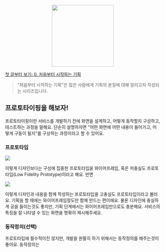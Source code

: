 <p align="center"><img src="https://i.imgur.com/wUFdbUb.png" width="200px"></p>

[첫 글부터 보기: 0. 처음부터 시작하는 기획](./)
> "처음부터 시작하는 기획"은  많은 사람에게 기획의 본질에 대해 알리고자 작성되는 시리즈입니다.

## 프로토타이핑을 해보자!
프로토타이핑이란 서비스를 개발하기 전에 화면을 설계하고, 어떻게 동작할지 구성하고, 테스트하는 과정을 말해요. 단순히 설명하자면 "어떤 화면에 어떤 내용이 들어가고, 어떻게 구동이 될지"를 구상하는 과정이라고 할 수 있어요. 

### 프로토타입
![](https://i.imgur.com/CJSNpql.png)

이렇게 디자인보다는 구성에 집중한 프로토타입을 와이어프레임, 혹은 저충실도 프로토타입(Low Fidelity Prototype)이라고 해요. 반면 

![](https://i.imgur.com/dPKggnE.png)

이렇게 디자인과 내용을 함께 작성하는 프로토타입을 고충실도 프로토타입이라고 불러요. 기획을 할 때에는 와이어프레임정도만 함께 만드는 편이에요. 물론 디자인에 충실하게 공을 들이는것도 좋지만, 기획 단계에서는 와이어프레임만으로도 충분해요. 서비스의 특징을 잘 나타낼 수 있는 화면을 명확히 제시해주세요.

### 동작정의(선택)
프로토타입에 필수적이진 않지만, 개발을 원활히 하기 위해서는 동작정의를 해주는것이 좋아요. 동작정의는 
<!--stackedit_data:
eyJoaXN0b3J5IjpbMjA2NjY4Mzc3NSw4ODUyNDk5NDgsMTc2Mj
c5NDg3OCw2MTgwNTExMzYsMzUyOTg5NzAsLTg4MjUyNTMzMiwt
MjA4ODc0NjYxMl19
-->